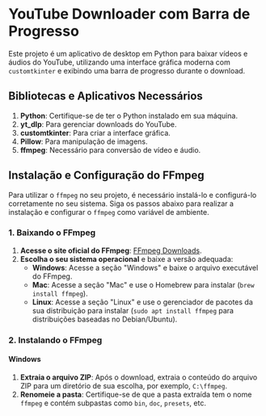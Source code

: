 # YouTube Downloader com Barra de Progresso

Este projeto é um aplicativo de desktop em Python para baixar vídeos e áudios do YouTube, utilizando uma interface gráfica moderna com `customtkinter` e exibindo uma barra de progresso durante o download.

## Bibliotecas e Aplicativos Necessários

1. **Python**: Certifique-se de ter o Python instalado em sua máquina.
2. **yt_dlp**: Para gerenciar downloads do YouTube.
3. **customtkinter**: Para criar a interface gráfica.
4. **Pillow**: Para manipulação de imagens.
5. **ffmpeg**: Necessário para conversão de vídeo e áudio.

## Instalação e Configuração do FFmpeg

Para utilizar o `ffmpeg` no seu projeto, é necessário instalá-lo e configurá-lo corretamente no seu sistema. Siga os passos abaixo para realizar a instalação e configurar o `ffmpeg` como variável de ambiente.

### 1. Baixando o FFmpeg

1. **Acesse o site oficial do FFmpeg**: [FFmpeg Downloads](https://ffmpeg.org/download.html).
2. **Escolha o seu sistema operacional** e baixe a versão adequada:
   - **Windows**: Acesse a seção "Windows" e baixe o arquivo executável do FFmpeg.
   - **Mac**: Acesse a seção "Mac" e use o Homebrew para instalar (`brew install ffmpeg`).
   - **Linux**: Acesse a seção "Linux" e use o gerenciador de pacotes da sua distribuição para instalar (`sudo apt install ffmpeg` para distribuições baseadas no Debian/Ubuntu).

### 2. Instalando o FFmpeg

#### Windows

1. **Extraia o arquivo ZIP**: Após o download, extraia o conteúdo do arquivo ZIP para um diretório de sua escolha, por exemplo, `C:\ffmpeg`.
2. **Renomeie a pasta**: Certifique-se de que a pasta extraída tem o nome `ffmpeg` e contém subpastas como `bin`, `doc`, `presets`, etc.
